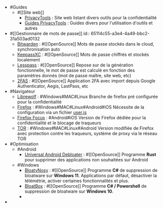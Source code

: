 - #Guides
	- #[[Site web]]
		- [PrivacyTools](https://www.privacytools.io/) : Site web listant divers outils pour la confidentialité
		- [Guides PrivacyTools](https://www.privacytools.io/guides/) : Guides divers pour l'utilisation d'outils et autres
- #[[Gestionnaire de mots de passe]]
  id:: 65114c55-a3e4-4a49-bbc2-31a503ad0132
	- [Bitwarden](https://bitwarden.com/) : #[[OpenSource]] Mots de passe stockés dans le cloud, synchronisation auto
	- [KeepassXC](https://keepassxc.org/) : #[[OpenSource]] Mots de passe chiffrés et stockés localement
	- [Lesspass](https://www.lesspass.com/#/) : #[[OpenSource]] Repose sur de la génération fonctionnelle, le mot de passe est calculé en fonction des paramètres donnés (mot de passe maître, site web, etc)
	- [2FAS](https://2fas.com/) : #[[OpenSource]] Application 2FA avec import depuis Google Authenticator, Aegis, LastPass, etc
- #Navigateur
	- [Librewolf](https://librewolf.net/) : #Windows#MAC#Linux Branche de firefox pré configurée pour la confidentialité
	- [Firefox](https://www.mozilla.org/fr/firefox/) : #Windows#MAC#Linux#Android#iOS Nécessite de la configuration via un fichier [user.js](https://github.com/yokoffing/Betterfox/blob/main/user.js)
	- [Firefox Focus](https://www.mozilla.org/fr/firefox/browsers/mobile/focus/) : #Android#iOS Version de Firefox dédiée pour la confidentialité et le blocage de traqueurs
	- [TOR](https://www.torproject.org/) : #Windows#MAC#Linux#Android Version modifiée de Firefox avec protection contre les traqueurs, système de proxy via le réseau TOR
- #Optimisation
	- #Android
		- [Universal Android Debloater](https://github.com/0x192/universal-android-debloater) : #[[OpenSource]] Programme **Rust** pour supprimer des applications non souhaitées sur Android
	- #Windows
		- [BloatyNosy](https://github.com/builtbybel/BloatyNosy) : #[[OpenSource]] Programme **C#** de suppression de bloatware sur **Windows 11**. Applications par défaut, désactiver la télémétrie, activer certaines fonctionnalités et plus.
		- [BloatBox](https://github.com/builtbybel/bloatbox#community-package) : #[[OpenSource]] Programme **C# / Powershell** de suppression de bloatware sur **Windows 10**.
		-
-